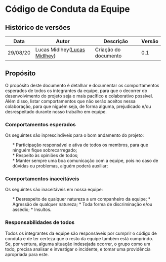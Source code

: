 # Código de Conduta da Equipe

## Histórico de versões

| Data     | Autor                                                                                     | Descrição            | Versão |
| -------- | ----------------------------------------------------------------------------------------- | -------------------- | ------ |
| 29/08/20 | Lucas Midlhey(<a target="blank" href="https://github.com/lucasmidlhey">Lucas Midlhey</a>) | Criação do documento | 0.1    |

## Propósito

<p>
  O propósito deste documento é detalhar e documentar os comportamentos esperados de todos os integrantes da equipe, para que o decorrer do desenvolvimento do projeto seja o mais pacífico e colaborativo possível.<br>
  Além disso, listar comportamentos que não serão aceitos nessa colaboração, para que niguém seja, de forma alguma, prejudicado e/ou desrespeitado durante nosso trabalho em equipe.
</p>

### Comportamentos esperados

<p>
Os seguintes são inprescindíveis para o bom andamento do projeto:<br>
<ul>
* Participação responsável e ativa de todos os membros, para que ninguém fique sobrecarregado;<br>
* Respeito às opiniões de todos;<br>
* Manter sempre uma boa comunicação com a equipe, pois no caso de dúvidas ou problemas, alguém poderá auxiliar;<br>
</ul>

</p>

### Comportamentos inaceitáveis

<p>
Os seguintes são inaceitáveis em nossa equipe:<br>
<ul>
* Desrespeito de qualquer natureza a um companheiro da equipe;
* Agressão de qualquer natureza;
* Toda forma de discriminação e/ou assédio;
* Insultos.
</ul>
</p>

### Responsabilidades de todos

<p>

Todos os integrantes da equipe são responsáveis por cumprir o código de conduta e de ter certeza que o resto da equipe também está cumprindo.<br>
Se, por ventura, alguma situação indesejada ocorrer, o grupo como um todo, precisa analisar e investigar o incidente, e tomar uma providência apropriada para este.

</p>
